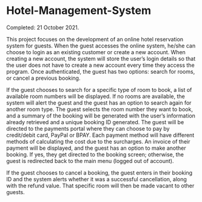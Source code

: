 # Hotel-Management-System

Completed: 21 October 2021.

This project focuses on the development of an online hotel reservation system for guests. When the guest accesses the online system, he/she can choose to login as an existing customer or create a new account. When creating a new account, the system will store the user’s login details so that the user does not have to create a new account every time they access the program. Once authenticated, the guest has two options: search for rooms, or cancel a previous booking. 

If the guest chooses to search for a specific type of room to book, a list of available room numbers will be displayed. If no rooms are available, the system will alert the guest and the guest has an option to search again for another room type. The guest selects the room number they want to book, and a summary of the booking will be generated with the user’s information already retrieved and a unique booking ID generated. The guest will be directed to the payments portal where they can choose to pay by credit/debit card, PayPal or BPAY. Each payment method will have different methods of calculating the cost due to the surcharges. An invoice of their payment will be displayed, and the guest has an option to make another booking. If yes, they get directed to the booking screen; otherwise, the guest is redirected back to the main menu (logged out of account). 

If the guest chooses to cancel a booking, the guest enters in their booking ID and the system alerts whether it was a successful cancellation, along with the refund value. That specific room will then be made vacant to other guests.

